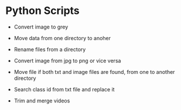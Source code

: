 # Python Scripts





- Convert image to grey

- Move data from one directory to anoher

- Rename files from a directory

- Convert image from jpg to png or vice versa 

- Move file if both txt and image files are found, from one to another directory 

- Search class id from txt file and replace it

- Trim and merge videos

